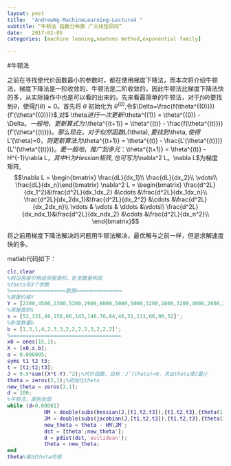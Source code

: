 ```yaml
---
layout: post
title:  "AndrewNg-MachineLearning-Lecture4 "
subtitle: “牛顿法 指数分布族 广义线性回归”
date:   2017-02-05
categories: [machine leaning,newtons method,exponential family]

---
```

<script type="text/x-mathjax-config"> MathJax.Hub.Config({ tex2jax: {inlineMath: [['$','$'],['\\(','\\)']]} }); </script> <script type="text/javascript" async src="https://cdn.mathjax.org/mathjax/latest/MathJax.js?config=TeX-MML-AM_CHTML"> </script>

#牛顿法

之前在寻找使代价函数最小的参数时，都在使用梯度下降法，而本次将介绍牛顿法，梯度下降法是一阶收敛的，牛顿法是二阶收敛的，因此牛顿法比梯度下降法快的多，从实际操作中也是可以看的出来的。先来看最简单的牛顿法，对于$f(\theta)$要找到$\theta$，使得$f(\theta)=0$。首先将 $\theta$ 初始化为 $\theta^{(0)}$,令$\Delta=\frac{f(\theta^{(0)})}{f'(\theta^{(0)})}$,对$
\theta$进行一次更新:$\theta^{(1)} = \theta^{(0)} - \Delta$。一般地，更新算式为:$\theta^{(t+1)} = \theta^{(t)} - \frac{f(\theta^{(t)})}{f'(\theta^{(t)})}$。那么现在， 对于似然函数$L(\theta)$,要找到$\theta$,使得$L'(\theta)=0$，则更新算法为$\theta^{(t+1)} = \theta^{(t)} - \frac{L'(\theta^{(t)})}{L''(\theta^{(t)})}$。
更一般地，推广到多元：$\theta^{(t+1)} = \theta^{(t)} - H^{-1}\nabla L$，其中$H$为Hessian矩阵,也可写为$\nabla^2 L$。$\nabla L$为梯度矩阵,
$$\nabla L = \begin{bmatrix} \frac{dL}{dx_1}\\ \frac{dL}{dx_2}\\ \vdots\\ \frac{dL}{dx_n}\end{bmatrix}     \nabla^2 L = \begin{bmatrix} \frac{d^2L}{dx_1^2}&\frac{d^2L}{dx_1dx_2} &\cdots &\frac{d^2L}{dx_1dx_n}\\ \frac{d^2L}{dx_2dx_1}&\frac{d^2L}{dx_2^2} &\cdots &\frac{d^2L}{dx_2dx_n}\\ \vdots & \vdots & \ddots &\vdots\\ \frac{d^2L}{dx_ndx_1}&\frac{d^2L}{dx_ndx_2} &\cdots &\frac{d^2L}{dx_n^2}\\ \end{bmatrix}$$

将之前用梯度下降法解决的问题用牛顿法解决，最优解与之前一样，但是求解速度快的多。

matlab代码如下：
```matlab
clc,clear
%假设房屋价格由房屋面积，卧室数量构成
%theta有3个参数
%==================数据===============
%房屋价格Y
Y = [2300,4500,2300,5200,2900,8000,5000,5000,3200,2800,3200,4000,2600,2400,3600]';
%房屋面积s
s = [52,131,49,158,66,143,140,76,84,46,51,111,66,90,52]';
%卧室数量b
b = [1,3,1,4,2,3,3,2,2,2,2,3,2,2,2]';
%====================================
x0 = ones(15,1);
X = [x0,s,b];
a = 0.000005;
syms t1 t2 t3;
t = [t1;t2;t3];
J = 0.5*sum((X*t-Y).^2);%代价函数，目标：J‘(theta)=0，求出theta使J最小
theta = zeros(3,1);%初始化theta
new_theta = zeros(3,1);
d = 100;
%牛顿法，直到收敛
while (d>0.00001)
            HM = double(subs(hessian(J,[t1,t2,t3]),{t1,t2,t3},{theta(1),theta(2),theta(3)}));%计算hessian矩阵
            JM = double(subs(jacobian(J,[t1,t2,t3]),{t1,t2,t3},{theta(1),theta(2),theta(3)}));%计算jacobian矩阵
            new_theta = theta - HM\JM';
            dst = [theta';new_theta'];
            d = pdist(dst,'euclidean');
            theta = new_theta;
end
theta%输出theta的值
```
